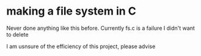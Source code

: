 # making a file system in C
Never done anything like this before. Currently fs.c is a failure I didn't want to delete

I am usnsure of the efficiency of this project, please advise